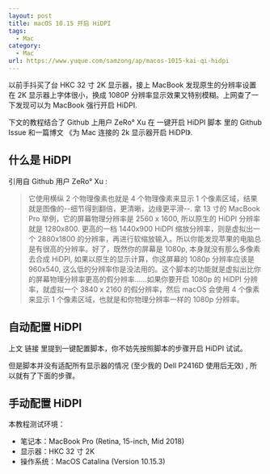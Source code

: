 ```yaml
---
layout: post
title: macOS 10.15 开启 HiDPI
tags:
  - Mac
category:
  - Mac
url: https://www.yuque.com/samzong/ap/macos-1015-kai-qi-hidpi
---
```


以前手抖买了台 HKC 32 寸 2K 显示器，接上 MacBook 发现原生的分辨率设置在 2K 显示器上字体很小，换成 1080P 分辨率显示效果又特别模糊。上网查了一下发现可以为 MacBook 强行开启 HiDPI.

下文的教程结合了 Github 上用户 ZeRo° Xu 在 一键开启 HiDPI 脚本 里的 Github Issue 和一篇博文 《为 Mac 连接的 2k 显示器开启 HiDPI》.

## 什么是 HiDPI

引用自 Github 用户 ZeRo° Xu :

> 它使用横纵 2 个物理像素也就是 4 个物理像素来显示 1 个像素区域，结果就是图像的--细节得到翻倍，更清晰，边缘更平滑--. 拿 13 寸的 MacBook Pro 举例，它的屏幕物理分辨率是 2560 x 1600, 所以原生的 HiDPI 分辨率就是 1280x800. 更高的一档 1440x900 HiDPI 缩放分辨率，则是虚拟出一个 2880x1800 的分辨率，再进行软缩放输入。所以你能发现苹果的电脑总是有很高的分辨率。好了，既然你的屏幕是 1080p, 本身就没有那么多像素去合成 HiDPI, 如果以原生的显示计算，你这屏幕的 1080p 分辨率应该是 960x540, 这么低的分辨率你是没法用的。这个脚本的功能就是虚拟出比你的屏幕物理分辨率更高的假分辨率……如果你要开启 1080p 的 HiDPI 分辨率，就虚拟一个 3840 x 2160 的假分辨率，然后 macOS 会使用 4 个像素来显示 1 个像素区域，也就是和你物理分辨率一样的 1080p 分辨率。

## 自动配置 HiDPI

上文 链接 里提到一键配置脚本，你不妨先按照脚本的步骤开启 HiDPI 试试。

但是脚本并没有适配所有显示器的情况 (至少我的 Dell P2416D 使用后无效) , 所以就有了下面的步骤。

## 手动配置 HiDPI

本教程测试环境：

- 笔记本：MacBook Pro (Retina, 15-inch, Mid 2018)
- 显示器：HKC 32 寸 2K
- 操作系统：MacOS Catalina (Version 10.15.3)
